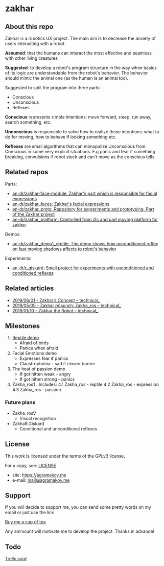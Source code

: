 # zakhar

## About this repo

Zakhar is a robotics UX project. The main aim is to decrease the anxiety of users interacting with a robot.

**Assumed**: that the humans can interact the most effective and seamless with other living creatures

**Suggested**: to develop a robot's program structure in the way when basics of its logic are understandable from the robot's behavior. The behavior should mimic the animal one (as the human is an animal too).

Suggested to split the program into three parts:

- Conscious
- Unconscious
- Reflexes

**Conscious** represents simple intentions: move forward, sleep, run away, search something, etc.

**Unconscious** is responsible to solve how to realize those intentions: what to do for moving, how to behave if looking something etc.

**Reflexes** are small algorithms that can monopolize Unconscious from Conscious in some very explicit situations. E.g panic and fear if something breaking, convulsions if robot stuck and can't move as the conscious tells

## Related repos

Parts:

- [an-dr/zakhar-face-module: Zakhar's part which is responsible for facial expressions](https://github.com/an-dr/zakhar-face-module)
- [an-dr/zakhar_faces: Zakhar's facial expressions](https://github.com/an-dr/zakhar_faces)
- [an-dr/zakhar_proto: Repository for expreriments and prototyping. Part of the Zakhar project](https://github.com/an-dr/zakhar_proto)
- [an-dr/zakhar_platform: Controlled from i2c and uart moving platform for zakhar](https://github.com/an-dr/zakhar_platform)

Demos:

- [an-dr/zakhar_demo1_reptile: The demo shows how unconditioned reflex on fast moving shadows affects to robot's behavior](https://github.com/an-dr/zakhar_demo1_reptile)

Experiments:

- [an-dr/r_giskard: Small project for experiments with unconditioned and conditioned reflexes](https://github.com/an-dr/r_giskard)

## Related articles

- [2019/06/01 - Zakhar’s Concept – technical_](https://blog.agramakov.me/2019/06/01/zakhars-concept/)
- [2019/05/05 - Zakhar relaunch: Zakha_ros – technical_](https://blog.agramakov.me/2019/05/05/zakhar-relaunch-zakha_ros/)
- [2019/01/10 - Zakhar the Robot – technical_](https://blog.agramakov.me/2019/01/10/zakhar-the-robot/)

## Milestones

1. [Reptile demo](https://github.com/an-dr/zakhar_demo1_reptile)
    - Afraid of birds
    - Panics when afraid
2. Facial Emotions demo
    - Expresses fear if panics
    - Claustrophobia - sad if closed barrier
3. The heat of passion demo
    - If got hitten weak - angry
    - If got hitten strong - panics
4. Zakha_ros1 . Includes:
    4.1 Zakha_ros - reptile
    4.2 Zakha_ros - expression
    4.3 Zakha_ros - passion

### Future plans

- Zakha_rosV
    - Visual recognition
- ZakhaR.Giskard
    - Conditional and unconditional reflexes

## License

This work is licensed under the terms of the GPLv3 license.

For a copy, see: [LICENSE](LICENSE)

- site:    https://agramakov.me
- e-mail:  mail@agramakov.me

## Support

If you will decide to sopport me, you can send some pretty words on my email or just use the link

[Buy me a cup of tea](https://paypal.me/4ndr/1eur)

Any ammount will motivate me to develop the project. Thanks in advance!

## Todo

[Trello card](https://trello.com/c/bzF5YFop/3-zakhar)
